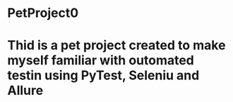 # PetProject0
# Thid is a pet project created to make myself familiar with outomated testin using PyTest, Seleniu and Allure
